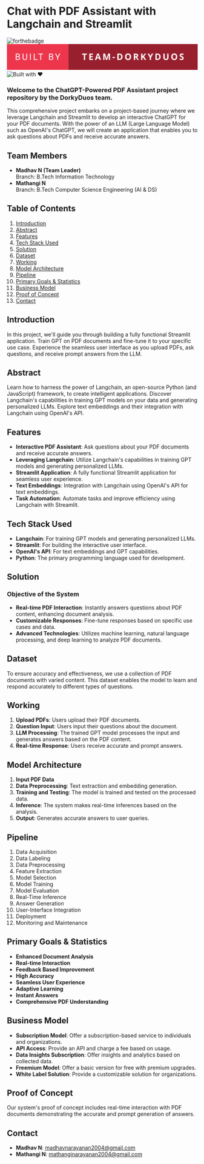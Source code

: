# Chat with PDF Assistant with Langchain and Streamlit 

![forthebadge](https://forthebadge.com/images/badges/made-with-python.svg)
![Built by Team DorkyDuos](https://raw.githubusercontent.com/mxdyyy/badge/e283407160e7c08b17db40211c9418f2a41807a7/built-by-team-dorkyduos%20(1).svg)
![Built with ❤️](https://forthebadge.com/images/badges/built-with-love.svg)

### Welcome to the ChatGPT-Powered PDF Assistant project repository by the DorkyDuos team.
This comprehensive project embarks on a project-based journey where we leverage Langchain and Streamlit to develop an interactive ChatGPT for your PDF documents. With the power of an LLM (Large Language Model) such as OpenAI's ChatGPT, we will create an application that enables you to ask questions about PDFs and receive accurate answers.

## Team Members
- **Madhav N (Team Leader)**  
  Branch: B.Tech Information Technology
- **Mathangi N**  
  Branch: B.Tech Computer Science Engineering (AI & DS)
  
## Table of Contents
1. [Introduction](#introduction)
2. [Abstract](#abstract)
3. [Features](#features)
4. [Tech Stack Used](#tech-stack-used)
5. [Solution](#solution)
6. [Dataset](#dataset)
7. [Working](#working)
8. [Model Architecture](#model-architecture)
9. [Pipeline](#pipeline)
10. [Primary Goals & Statistics](#primary-goals--statistics)
11. [Business Model](#business-model)
12. [Proof of Concept](#proof-of-concept)
13. [Contact](#contact)

## Introduction
In this project, we'll guide you through building a fully functional Streamlit application. Train GPT on PDF documents and fine-tune it to your specific use case. Experience the seamless user interface as you upload PDFs, ask questions, and receive prompt answers from the LLM.

## Abstract
Learn how to harness the power of Langchain, an open-source Python (and JavaScript) framework, to create intelligent applications. Discover Langchain's capabilities in training GPT models on your data and generating personalized LLMs. Explore text embeddings and their integration with Langchain using OpenAI's API.

## Features
- **Interactive PDF Assistant**: Ask questions about your PDF documents and receive accurate answers.
- **Leveraging Langchain**: Utilize Langchain's capabilities in training GPT models and generating personalized LLMs.
- **Streamlit Application**: A fully functional Streamlit application for seamless user experience.
- **Text Embeddings**: Integration with Langchain using OpenAI's API for text embeddings.
- **Task Automation**: Automate tasks and improve efficiency using Langchain with Streamlit.

## Tech Stack Used
- **Langchain**: For training GPT models and generating personalized LLMs.
- **Streamlit**: For building the interactive user interface.
- **OpenAI's API**: For text embeddings and GPT capabilities.
- **Python**: The primary programming language used for development.

## Solution
### Objective of the System
- **Real-time PDF Interaction**: Instantly answers questions about PDF content, enhancing document analysis.
- **Customizable Responses**: Fine-tune responses based on specific use cases and data.
- **Advanced Technologies**: Utilizes machine learning, natural language processing, and deep learning to analyze PDF documents.

## Dataset
To ensure accuracy and effectiveness, we use a collection of PDF documents with varied content. This dataset enables the model to learn and respond accurately to different types of questions.

## Working
1. **Upload PDFs**: Users upload their PDF documents.
2. **Question Input**: Users input their questions about the document.
3. **LLM Processing**: The trained GPT model processes the input and generates answers based on the PDF content.
4. **Real-time Response**: Users receive accurate and prompt answers.

## Model Architecture
1. **Input PDF Data**
2. **Data Preprocessing**: Text extraction and embedding generation.
3. **Training and Testing**: The model is trained and tested on the processed data.
4. **Inference**: The system makes real-time inferences based on the analysis.
5. **Output**: Generates accurate answers to user queries.

## Pipeline
1. Data Acquisition
2. Data Labeling
3. Data Preprocessing
4. Feature Extraction
5. Model Selection
6. Model Training
7. Model Evaluation
8. Real-Time Inference
9. Answer Generation
10. User-Interface Integration
11. Deployment
12. Monitoring and Maintenance

## Primary Goals & Statistics
- **Enhanced Document Analysis**
- **Real-time Interaction**
- **Feedback Based Improvement**
- **High Accuracy**
- **Seamless User Experience**
- **Adaptive Learning**
- **Instant Answers**
- **Comprehensive PDF Understanding**

## Business Model
- **Subscription Model**: Offer a subscription-based service to individuals and organizations.
- **API Access**: Provide an API and charge a fee based on usage.
- **Data Insights Subscription**: Offer insights and analytics based on collected data.
- **Freemium Model**: Offer a basic version for free with premium upgrades.
- **White Label Solution**: Provide a customizable solution for organizations.

## Proof of Concept
Our system's proof of concept includes real-time interaction with PDF documents demonstrating the accurate and prompt generation of answers.

## Contact
- **Madhav N**: [madhavnarayanan2004@gmail.com](mailto:madhavnarayanan2004@gmail.com)
- **Mathangi N**: [mathanginarayanan2004@gmail.com](mailto:mathanginarayanan2004@gmail.com)
